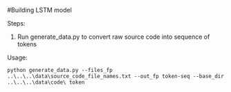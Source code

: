 #Building LSTM model

Steps:
1. Run generate_data.py to convert raw source code into sequence of tokens

Usage: 
```
python generate_data.py --files_fp ..\..\..\data\source_code_file_names.txt --out_fp token-seq --base_dir ..\..\..\data\code\ token
```